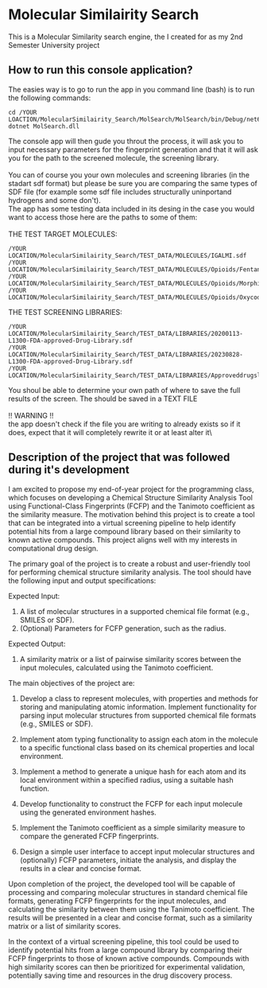 # Molecular Similairity Search
This is a Molecular Similarity search engine, the I created for as my 2nd Semester University project

## How to run this console application?

The easies way is to go to run the app in you command line (bash) is to run the following commands:
```
cd /YOUR LOACTION/MolecularSimilairity_Search/MolSearch/MolSearch/bin/Debug/net6.0/
dotnet MolSearch.dll
```
The console app will then gude you throut the process, it will ask you to input necessary parameters for the fingerprint generation and that it will ask you for the path to the screened molecule, the screening library.\
\
You can of course you your own molecules and screening libraries (in the stadart sdf format) but please be sure you are comparing the same types of SDF file (for example some sdf file includes structurally uninportand hydrogens and some don't).\
The app has some testing data included in its desing in the case you would want to access those here are the paths to some of them:\
\
THE TEST TARGET MOLECULES:
```
/YOUR LOCATION/MolecularSimilairity_Search/TEST_DATA/MOLECULES/IGALMI.sdf
/YOUR LOCATION/MolecularSimilairity_Search/TEST_DATA/MOLECULES/Opioids/Fentanyl.sdf
/YOUR LOCATION/MolecularSimilairity_Search/TEST_DATA/MOLECULES/Opioids/Morphine.sdf
/YOUR LOCATION/MolecularSimilairity_Search/TEST_DATA/MOLECULES/Opioids/Oxycodone.sdf
```
THE TEST SCREENING LIBRARIES:
```
/YOUR LOCATION/MolecularSimilairity_Search/TEST_DATA/LIBRARIES/20200113-L1300-FDA-approved-Drug-Library.sdf
/YOUR LOCATION/MolecularSimilairity_Search/TEST_DATA/LIBRARIES/20230828-L1300-FDA-approved-Drug-Library.sdf
/YOUR LOCATION/MolecularSimilairity_Search/TEST_DATA/LIBRARIES/Approveddrugslibrary.sdf
```
You shoul be able to determine your own path of where to save the full results of the screen. The should be saved in a TEXT FILE\
\
!! WARNING !! \
the app doesn't check if the file you are writing to already exists so if it does, expect that it will completely rewrite it or at least alter it\

## Description of the project that was followed during it's development

I am excited to propose my end-of-year project for the programming class, which focuses on developing a Chemical Structure Similarity Analysis Tool using Functional-Class Fingerprints (FCFP) and the Tanimoto coefficient as the similarity measure. The motivation behind this project is to create a tool that can be integrated into a virtual screening pipeline to help identify potential hits from a large compound library based on their similarity to known active compounds. This project aligns well with my interests in computational drug design.

The primary goal of the project is to create a robust and user-friendly tool for performing chemical structure similarity analysis. The tool should have the following input and output specifications:

Expected Input:
1. A list of molecular structures in a supported chemical file format (e.g., SMILES or SDF).
2. (Optional) Parameters for FCFP generation, such as the radius.

Expected Output:
1. A similarity matrix or a list of pairwise similarity scores between the input molecules, calculated using the Tanimoto coefficient.

The main objectives of the project are:

1. Develop a class to represent molecules, with properties and methods for storing and manipulating atomic information. Implement functionality for parsing input molecular structures from supported chemical file formats (e.g., SMILES or SDF).

2. Implement atom typing functionality to assign each atom in the molecule to a specific functional class based on its chemical properties and local environment.

3. Implement a method to generate a unique hash for each atom and its local environment within a specified radius, using a suitable hash function.

4. Develop functionality to construct the FCFP for each input molecule using the generated environment hashes.

5. Implement the Tanimoto coefficient as a simple similarity measure to compare the generated FCFP fingerprints.

6. Design a simple user interface to accept input molecular structures and (optionally) FCFP parameters, initiate the analysis, and display the results in a clear and concise format.

Upon completion of the project, the developed tool will be capable of processing and comparing molecular structures in standard chemical file formats, generating FCFP fingerprints for the input molecules, and calculating the similarity between them using the Tanimoto coefficient. The results will be presented in a clear and concise format, such as a similarity matrix or a list of similarity scores.

In the context of a virtual screening pipeline, this tool could be used to identify potential hits from a large compound library by comparing their FCFP fingerprints to those of known active compounds. Compounds with high similarity scores can then be prioritized for experimental validation, potentially saving time and resources in the drug discovery process.



